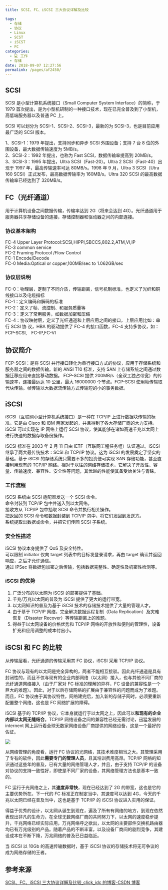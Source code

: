 ```yaml
---
title: SCSI、FC、iSCSI 三大协议详解及比较

tags: 
  - 存储
  - 协议
  - Linux
  - SCST
  - iSCST
  - FC
categories: 
  - 💻 工作
  - 存储
date: 2018-09-07 12:27:56
permalink: /pages/af2450/
---
```

## SCSI

SCSI 是小型计算机系统接口（Small Computer System Interface）的简称，于 1979 首次提出，是为小型机研制的一种接口技术，现在已完全普及到了小型机，高低端服务器以及普通 PC 上。  

SCSI 可以划分为 SCSI-1、SCSI-2、SCSI-3，最新的为 SCSI-3，也是目前应用最广泛的 SCSI 版本。 

1、SCSI-1：1979 年提出，支持同步和异步 SCSI 外围设备；支持 7 台 8 位的外围设备，最大数据传输速度为 5MB/s。   
2、SCSI-2：1992 年提出，也称为 Fast SCSI，数据传输率提高到 20MB/s。   
3、SCSI-3：1995 年提出，Ultra SCSI（Fast-20）。Ultra 2 SCSI（Fast-40）出现于 1997 年，最高传输速率可达 80MB/s。1998 年 9 月，Ultra 3 SCSI（Utra 160 SCSI）正式发布，最高数据传输率为 160MB/s。Ultra 320 SCSI 的最高数据传输率已经达到了 320MB/s。

## FC（光纤通道）  

用于计算机设备之间数据传输，传输率达到 2G（将来会达到 4G）。光纤通道用于服务器共享存储设备的连接，存储控制器和驱动器之间的内部连接。

### 协议基本架构 
FC-4 Upper Layer Protocol:SCSI,HIPPI,SBCCS,802.2,ATM,VI,IP   
FC-3 common service   
FC-2 Framing Protocol /Flow Control   
FC-1 Encode/Decode   
FC-0 Media:Optical or copper,100MB/sec to 1.062GB/sec

### 协议层说明 
FC-0：物理层，定制了不同介质，传输距离，信号机制标准，也定义了光纤和铜线接口以及电缆指标   
FC-1：定义编码和解码的标准   
FC-2：定义了帧、流控制、和服务质量等   
FC-3：定义了常用服务，如数据加密和压缩   
FC-4：协议映射层，定义了光纤通道和上层应用之间的接口，上层应用比如：串行 SCSI 协 议，HBA 的驱动提供了 FC-4 的接口函数，FC-4 支持多协议，如：FCP-SCSI,　FC-IP,FC-VI

## 协议简介   
FCP-SCSI：是将 SCSI 并行接口转化为串行接口方式的协议，应用于存储系统和服务器之间的数据传输。新的 ANSI T10 标准，支持 SAN 上存储系统之间通过数据迁移应用来直接移动数据。 FCP-SCSI 提供 200MB/s（全双工独占带宽）的传输速率，连接最远达 10 公里，最大 16000000 个节点。FCP-SCSI 使用帧传输取代块传输。帧传输以大数据流传输方式传输短的小的事务数据。

## iSCSI

iSCSI（互联网小型计算机系统接口）是一种在 TCP/IP 上进行数据块传输的标准。它是由 Cisco 和 IBM 两家发起的，并且得到了各大存储厂商的大力支持。iSCSI 可以实现在 IP 网络上运行 SCSI 协议，使其能够在诸如高速千兆以太网上进行快速的数据存取备份操作。

iSCSI 标准在 2003 年 2 月 11 日由 IETF（互联网工程任务组）认证通过。iSCSI 继承了两大最传统技术：SCSI 和 TCP/IP 协议。这为 iSCSI 的发展奠定了坚实的基础。基于 iSCSI 的存储系统只需要不多的投资便可实现 SAN 存储功能，甚至直接利用现有的 TCP/IP 网络。相对于以往的网络存储技术，它解决了开放性、容量、传输速度、兼容性、安全性等问题，其优越的性能使其备受始关注与青睐。

### 工作流程  
iSCSI 系统由 SCSI 适配器发送一个 SCSI 命令。   
命令封装到 TCP/IP 包中并送入到以太网络。   
接收方从 TCP/IP 包中抽取 SCSI 命令并执行相关操作。   
把返回的 SCSI 命令和数据封装到 TCP/IP 包中，将它们发回到发送方。   
系统提取出数据或命令，并把它们传回 SCSI 子系统。

### 安全性描述   
iSCSI 协议本身提供了 QoS 及安全特性。   
可以限制 initiator 仅向 target 列表中的目标发登录请求，再由 target 确认并返回响应，之后才允许通信。   
通过 IPSec 将数据包加密之后传输，包括数据完整性、确定性及机密性检测等。

### iSCSI 的优势   
1. 广泛分布的以太网为 iSCSI 的部署提供了基础。   
2. 千兆/万兆以太网的普及为 iSCSI 提供了更大的运行带宽。   
3. 以太网知识的普及为基于 iSCSI 技术的存储技术提供了大量的管理人才。   
4. 由于基于 TCP/IP 网络，完全解决数据远程复制（Data Replication）及灾难恢复（Disaster Recover）等传输距离上的难题。   
5. 得益于以太网设备的价格优势和 TCP/IP 网络的开放性和便利的管理性，设备扩充和应用调整的成本付出小。

## iSCSI 和 FC 的比较  

从传输层看，光纤通道的传输采用其 FC 协议，iSCSI 采用 TCP/IP 协议。

FC 协议与现有的以太网是完全异构的，两者不能相互接驳。因此光纤通道是具有封闭性的，而且不仅与现有的企业内部网络（以太网）接入，也与其他不同厂商的光纤通道网络接入（由于厂家对 FC 标准的理解的异样，FC 设备的兼容性是一个巨大的难题）。因此，对于以后存储网络的扩展由于兼容性的问题而成为了难题。而且，FC 协议由于其协议特性，网络建完后，加入新的存储子网时，必须要重新配置整个网络，这也是 FC 网络扩展的障碍。

iSCSI 基于的 TCP/IP 协议，它本身就运行于以太网之上，因此可以**和现有的企业内部以太网无缝结合**。TCP/IP 网络设备之间的兼容性已经无需讨论，迅猛发展的 internent 网上运行着全球无数家网络设备厂商提供的网络设备，这是一个最好的佐证。 

![](https://img-blog.csdn.net/2018052414444993)

从网络管理的角度看，运行 FC 协议的光网络，其技术难度相当之大。其管理采用了专有的软件，因此**需要专门的管理人员**，且其培训费用高昂。TCP/IP 网络的知识通过这些年的普及，已有大量的网络管理人才，并且，由于支持 TCP/IP 的设备对协议的支持一致性好，即使是不同厂家的设备，其网络管理方法也是基本一致的。

FC 运行于光网络之上，其**速度非常快**，现在已经达到了 2G 的带宽，这也是它的主要优势所在。下一代的 FC 标准正在制定当中，其速度可以达到 4G，今天的千兆以太网已经在普及当中，这也是基于 TCP/IP 的 iSCSI 协议进入实用的保证。

得益于优秀的设计，以太网从诞生到现在，遍及了所有有网络的地方，到现在依然表现出非凡的生命力，在全球无数网络厂商的共同努力下，以太网的速度稳步提升，千兆网络已经实际应用，万兆网络呼之欲出，以太网的主要部件交换机路由器均已有万兆级别的产品。随着产品的不断丰富，以及设备厂商间的剧烈竞争，其建设成本在不断下降，万兆网络的普及已日益临近。

当 iSCSI 以 10Gb 的高速传输数据时，基于 iSCSI 协议的存储技术将无可争议的成为网络存储的王者。

## 参考来源
[SCSI、FC、iSCSI 三大协议详解及比较_click_idc 的博客-CSDN 博客](https://blog.csdn.net/click_idc/article/details/80434261)